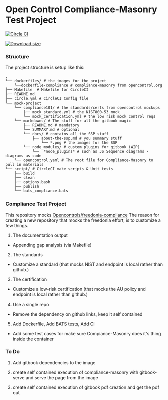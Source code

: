# Open Control Compliance-Masonry Test Project

[![Circle CI](https://circleci.com/gh/cleanerbot/compliance.png?style=shield&circletoken=f426e413f206dc447eea29b759fd65c4c40a7904)](https://circleci.com/gh/cleanerbot/compliance/tree/master 'View CI builds')

[![Download size](https://images.microbadger.com/badges/image/sometheycallme/compliance.svg)](http://microbadger.com/images/sometheycallme/compliance "View on microbadger.com")


### Structure

The project structure is setup like this:

```
.
└── dockerfiles/ # the images for the project
    └──dockerfile-compliance # compliance-masonry from opencontrol.org
├── Makefile  # Makefile for CircleCI
├── README.md 
├── circle.yml # CircleCI Config file
└── mock-project
    └── compliance101/ # the standards/certs from opencontrol mockups
        ├── mock_standard.yml # the NIST800-53 mock
        └── mock_certification.yml # the low risk mock control reqs   
    └── markdowns/ # The stuff for all the gitbook magic
        ├── README.md # mandatory
        └── SUMMARY.md # optional 
	    └── docs/ # contains all the SSP stuff
	        ├── about-the-ssp.md # you summary stuff
                └── *.png # the images for the SSP
        └── node_modules/ # custom plugins for gitbook (WIP)
            └──  *node_plugins* # such as JS Sequence diagrams - diagrams as code 
    └── opencontrol.yaml # The root file for Compliance-Masonry to pull in materials
└── script/ # CircleCI make scripts & Unit tests
    ├── build
    ├── clean
    ├── options.bash
    ├── publish
    └── bats_compliance.bats 
```


### Compliance Test Project

This repository mocks [Opencontrols/freedonia-compliance](https://github.com/opencontrol)  The reason for creating a new repository that mocks the freedonia effort, is to customize a few things.

1) The documentation output

- Appending gap analysis (via Makefile)

2) The standards

- Customize a standard (that mocks NIST and endpoint is local rather than github.)

3) The certification

- Customize a low-risk certification (that mocks the AU policy and endpoint is local rather than github.)

4) Use a single repo

- Remove the dependency on github links, keep it self contained

5) Add Dockerfile, Add BATS tests, Add CI

- Add some test cases for make sure Compiance-Masonry does it's thing inside the container


### To Do

1) Add gitbook dependencies to the image

2) create self contained execution of compliance-masonry with gitbook-serve and serve the page from the image

3) create self contained execution of gitbook pdf creation and get the pdf out
